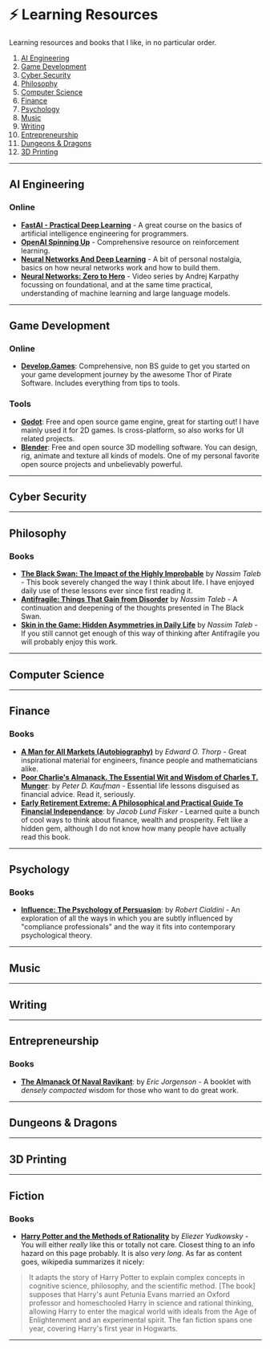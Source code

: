 # ⚡ Learning Resources

Learning resources and books that I like, in no particular order.

1. [AI Engineering](#ai-engineering)
2. [Game Development](#game-development)
3. [Cyber Security](#cyber-security)
4. [Philosophy](#philosophy)
5. [Computer Science](#computer-science)
6. [Finance](#finance)
7. [Psychology](#psychology)
8. [Music](#music)
9. [Writing](#writing)
10. [Entrepreneurship](#entrepreneurship)
11. [Dungeons & Dragons](#dungeons--dragons)
12. [3D Printing](#3d-printing)

---

## AI Engineering

### Online

- __[FastAI - Practical Deep Learning](https://course.fast.ai/)__ - A great course on the basics of artificial intelligence engineering for programmers.
- __[OpenAI Spinning Up](https://spinningup.openai.com/en/latest/)__ - Comprehensive resource on reinforcement learning.
- __[Neural Networks And Deep Learning](http://neuralnetworksanddeeplearning.com/)__ - A bit of personal nostalgia, basics on how neural networks work and how to build them.
- __[Neural Networks: Zero to Hero](https://www.youtube.com/playlist?list=PLAqhIrjkxbuWI23v9cThsA9GvCAUhRvKZ)__ - Video series by Andrej Karpathy focussing on foundational, and at the same time practical, understanding of machine learning and large language models. 

---

## Game Development

### Online

- __[Develop.Games](https://develop.games/)__: Comprehensive, non BS guide to get you started on your game development journey by the awesome Thor of Pirate Software. Includes everything from tips to tools.

### Tools

- __[Godot](https://godotengine.org/)__: Free and open source game engine, great for starting out! I have mainly used it for 2D games. Is cross-platform, so also works for UI related projects.
- __[Blender](https://www.blender.org/)__: Free and open source 3D modelling software. You can design, rig, animate and texture all kinds of models. One of my personal favorite open source projects and unbelievably powerful.

---

## Cyber Security

---

## Philosophy

### Books

- __[The Black Swan: The Impact of the Highly Improbable](https://en.wikipedia.org/wiki/The_Black_Swan:_The_Impact_of_the_Highly_Improbable)__ by _Nassim Taleb_ - This book severely changed the way I think about life. I have enjoyed daily use of these lessons ever since first reading it.
- __[Antifragile: Things That Gain from Disorder](https://en.wikipedia.org/wiki/Antifragile_(book))__ by _Nassim Taleb_ - A continuation and deepening of the thoughts presented in The Black Swan.
- __[Skin in the Game: Hidden Asymmetries in Daily Life](https://en.wikipedia.org/wiki/Skin_in_the_Game_(book))__ by _Nassim Taleb_ - If you still cannot get enough of this way of thinking after Antifragile you will probably enjoy this work. 

---

## Computer Science


---

## Finance

### Books

- __[A Man for All Markets (Autobiography)](https://en.wikipedia.org/wiki/Edward_O._Thorp)__ by _Edward O. Thorp_ - Great inspirational material for engineers, finance people and mathematicians alike.
- __[Poor Charlie's Almanack. The Essential Wit and Wisdom of Charles T. Munger](https://www.stripe.press/poor-charlies-almanack)__: by _Peter D. Kaufman_ - Essential life lessons disguised as financial advice. Read it, seriously.
- __[Early Retirement Extreme: A Philosophical and Practical Guide To Financial Independance](http://earlyretirementextreme.com/)__: by _Jacob Lund Fisker_ - Learned quite a bunch of cool ways to think about finance, wealth and prosperity. Felt like a hidden gem, although I do not know how many people have actually read this book.

---

## Psychology

### Books

- __[Influence: The Psychology of Persuasion](https://en.wikipedia.org/wiki/Robert_Cialdini)__: by _Robert Cialdini_ - An exploration of all the ways in which you are subtly influenced by "compliance professionals" and the way it fits into contemporary psychological theory.

---

## Music

---

## Writing

---

## Entrepreneurship

### Books

- __[The Almanack Of Naval Ravikant](https://www.navalmanack.com/)__: by _Eric Jorgenson_ - A booklet with _densely compacted_ wisdom for those who want to do great work.  

---

## Dungeons & Dragons

---

## 3D Printing

---

## Fiction

### Books

- __[Harry Potter and the Methods of Rationality](https://hpmor.com/)__ by _Eliezer Yudkowsky_ - You will either _really_ like this or totally not care. Closest thing to an info hazard on this page probably. It is also _very long_. As far as content goes, wikipedia summarizes it nicely: 

>  It adapts the story of Harry Potter to explain complex concepts in cognitive science, philosophy, and the scientific method. [The book] supposes that Harry's aunt Petunia Evans married an Oxford professor and homeschooled Harry in science and rational thinking, allowing Harry to enter the magical world with ideals from the Age of Enlightenment and an experimental spirit. The fan fiction spans one year, covering Harry's first year in Hogwarts.

---
